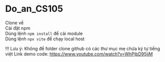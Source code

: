 # Do_an_CS105

Clone về <br>
Cài đặt npm <br>
Dùng lệnh `npm install` để cài module <br>
Dùng lệnh `npx vite` để chạy local host <br>

!!! Lưu ý: Không để folder clone github có các thư mục mẹ chứa ký tự tiếng việt
Link demo code: https://www.youtube.com/watch?v=WhPjbD95jjM
